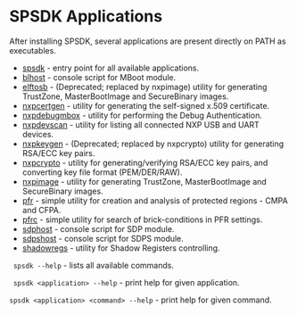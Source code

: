 # SPSDK Applications

After installing SPSDK, several applications are present directly on PATH as executables.

- [spsdk](spsdk_apps.py) - entry point for all available applications.
- [blhost](blhost.py) - console script for MBoot module.
- [elftosb](elftosb.py) - (Deprecated; replaced by nxpimage) utility for generating TrustZone, MasterBootImage and SecureBinary images.
- [nxpcertgen](nxpcertgen.py) - utility for generating  the self-signed x.509 certificate.
- [nxpdebugmbox](nxpdebugmbox.py) - utility for performing the Debug Authentication.
- [nxpdevscan](nxpdevscan.py) - utility for listing all connected NXP USB and UART devices.
- [nxpkeygen](nxpkeygen.py) - (Deprecated; replaced by nxpcrypto) utility for generating RSA/ECC key pairs.
- [nxpcrypto](nxpcrypto.py) - utility for generating/verifying RSA/ECC key pairs, and converting key file format (PEM/DER/RAW).
- [nxpimage](nxpimage.py) - utility for generating TrustZone, MasterBootImage and SecureBinary images.
- [pfr](pfr.py) - simple utility for creation and analysis of protected regions - CMPA and CFPA.
- [pfrc](pfrc.py) - simple utility for search of brick-conditions in PFR settings.
- [sdphost](sdphost.py) - console script for SDP module.
- [sdpshost](sdpshost.py) - console script for SDPS module.
- [shadowregs](shadowregs.py) -  utility for Shadow Registers controlling.


`` spsdk --help`` - lists all available commands.

`` spsdk <application> --help`` - print help for given application.

`` spsdk <application> <command> --help `` - print help for given command.
